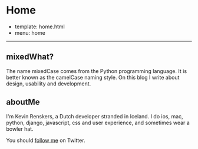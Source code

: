 # Home
- template: home.html
- menu: home
---------------------

## mixedWhat?
The name mixedCase comes from the Python programming language. It is better known as the camelCase naming style. On this blog I write about design, usability and development.

## aboutMe
I'm Kevin Renskers, a Dutch developer stranded in Iceland. I do ios, mac, python, django, javascript, css and user experience, and sometimes wear a bowler hat.

You should [follow me](http://mixedcase.nl) on Twitter.
